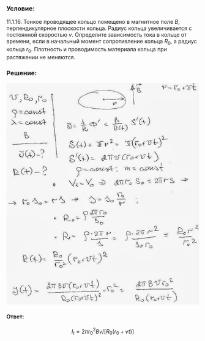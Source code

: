 ###  Условие:

$11.1.16.$ Тонкое проводящее кольцо помещено в магнитное поле $B$, перпендикулярное плоскости кольца. Радиус кольца увеличивается с постоянной скоростью $v$. Определите зависимость тока в кольце от времени, если в начальный момент сопротивление кольца $R_0$, а радиус кольца $r_0$. Плотность и проводимость материала кольца при растяжении не меняются.

###  Решение:

![|556x640, 67%](../../img/11.1.16/01.JPG)

####  Ответ:

$$
I_t=2\pi r_0^2Bv/[R_0(r_0+vt)]
$$